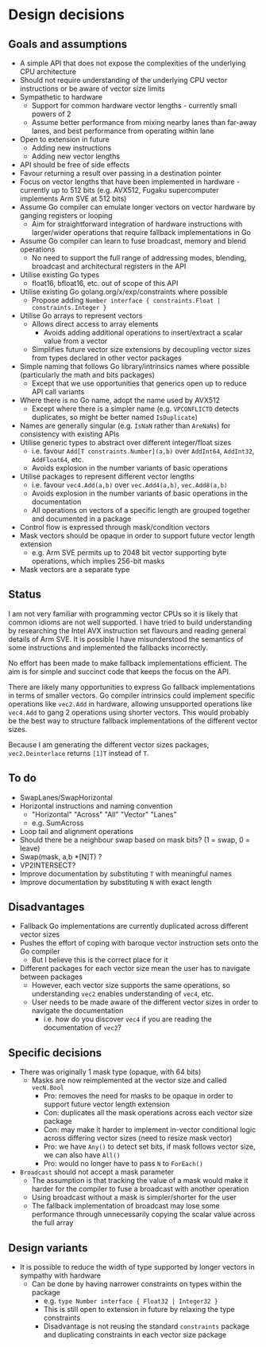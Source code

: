 # Design decisions

## Goals and assumptions

* A simple API that does not expose the complexities of the underlying CPU architecture
* Should not require understanding of the underlying CPU vector instructions or be aware of vector size limits
* Sympathetic to hardware
  * Support for common hardware vector lengths - currently small powers of 2
  * Assume better performance from mixing nearby lanes than far-away lanes, and best performance from operating within lane
* Open to extension in future
  * Adding new instructions
  * Adding new vector lengths
* API should be free of side effects
* Favour returning a result over passing in a destination pointer
* Focus on vector lengths that have been implemented in hardware - currently up to 512 bits (e.g. AVX512, Fugaku supercomputer implements Arm SVE at 512 bits)
* Assume Go compiler can emulate longer vectors on vector hardware by ganging registers or looping
  * Aim for straightforward integration of hardware instructions with larger/wider operations that require fallback implementations in Go
* Assume Go compiler can learn to fuse broadcast, memory and blend operations
  * No need to support the full range of addressing modes, blending, broadcast and architectural registers in the API
* Utilise existing Go types
  * float16, bfloat16, etc. out of scope of this API
* Utilise existing Go golang.org/x/exp/constraints where possible
  * Propose adding `Number interface { constraints.Float | constraints.Integer }`
* Utilise Go arrays to represent vectors
  * Allows direct access to array elements
    * Avoids adding additional operations to insert/extract a scalar value from a vector
  * Simplifies future vector size extensions by decoupling vector sizes from types declared in other vector packages
* Simple naming that follows Go library/intrinsics names where possible (particularly the math and bits packages)
  * Except that we use opportunities that generics open up to reduce API call variants
* Where there is no Go name, adopt the name used by AVX512
  * Except where there is a simpler name (e.g. `VPCONFLICTD` detects duplicates, so might be better named `IsDuplicate`)
* Names are generally singular (e.g. `IsNaN` rather than `AreNaNs`) for consistency with existing APIs
* Utilise generic types to abstract over different integer/float sizes
  * i.e. favour `Add[T constraints.Number](a,b)` over `AddInt64`, `AddInt32`, `AddFloat64`, etc.
  * Avoids explosion in the number variants of basic operations
* Utilise packages to represent different vector lengths
  * i.e. favour `vec4.Add(a,b)` over `vec.Add4(a,b)`, `vec.Add8(a,b)`
  * Avoids explosion in the number variants of basic operations in the documentation
  * All operations on vectors of a specific length are grouped together and documented in a package
* Control flow is expressed through mask/condition vectors
* Mask vectors should be opaque in order to support future vector length extension
  * e.g. Arm SVE permits up to 2048 bit vector supporting byte operations, which implies 256-bit masks
* Mask vectors are a separate type

  
## Status

I am not very familiar with programming vector CPUs so it is likely that common idioms are not well supported.
I have tried to build understanding by researching the Intel AVX instruction set flavours and reading general details of Arm SVE.
It is possible I have misunderstood the semantics of some instructions and implemented the fallbacks incorrectly.

No effort has been made to make fallback implementations efficient. The aim is for simple
and succinct code that keeps the focus on the API.

There are likely many opportunities to express Go fallback implementations in terms of smaller
vectors. Go compiler intrinsics could implement specific operations like `vec2.Add` in hardware,
allowing unsupported operations like `vec4.Add` to gang 2 operations using shorter vectors.
This would probably be the best way to structure fallback implementations of the different vector sizes.

Because I am generating the different vector sizes packages, `vec2.Deinterlace` returns `[1]T` instead of `T`.


## To do

* SwapLanes/SwapHorizontal
* Horizontal instructions and naming convention
  * "Horizontal" "Across" "All" "Vector" "Lanes"
  * e.g. SumAcross
* Loop tail and alignment operations
* Should there be a neighbour swap based on mask bits? (1 = swap, 0 = leave)
* Swap(mask, a,b *[N]T) ? 
* VP2INTERSECT?
* Improve documentation by substituting `T` with meaningful names
* Improve documentation by substituting `N` with exact length


## Disadvantages

* Fallback Go implementations are currently duplicated across different vector sizes
* Pushes the effort of coping with baroque vector instruction sets onto the Go compiler
  * But I believe this is the correct place for it
* Different packages for each vector size mean the user has to navigate between packages
  * However, each vector size supports the same operations, so understanding `vec2` enables understanding of `vec4`, etc.
  * User needs to be made aware of the different vector sizes in order to navigate the documentation
    * i.e. how do you discover `vec4` if you are reading the documentation of `vec2`?


## Specific decisions

* There was originally 1 mask type (opaque, with 64 bits)
  * Masks are now reimplemented at the vector size and called `vecN.Bool`
    * Pro: removes the need for masks to be opaque in order to support future vector length extension
    * Con: duplicates all the mask operations across each vector size package
    * Con: may make it harder to implement in-vector conditional logic across differing vector sizes (need to resize mask vector)
    * Pro: we have `Any()` to detect set bits, if mask follows vector size, we can also have `All()`
    * Pro: would no longer have to pass `N` to `ForEach()`
* `Broadcast` should not accept a mask parameter
  * The assumption is that tracking the value of a mask would make it harder for the compiler to fuse a broadcast with another operation
  * Using broadcast without a mask is simpler/shorter for the user
  * The fallback implementation of broadcast may lose some performance through unnecessarily copying the scalar value across the full array


## Design variants

* It is possible to reduce the width of type supported by longer vectors in sympathy with hardware
  * Can be done by having narrower constraints on types within the package
    * e.g. `type Number interface { Float32 | Integer32 }`
    * This is still open to extension in future by relaxing the type constraints
    * Disadvantage is not reusing the standard `constraints` package and duplicating constraints in each vector size package